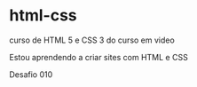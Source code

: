 # html-css
 curso de HTML 5 e CSS 3 do curso em video

Estou aprendendo a criar sites com HTML e CSS

<ah href="https://miguelconrado.github.io/html-css/exercicios/DESAFIOS/d001/desafio%20010/android.html">
Desafio 010
</a>
